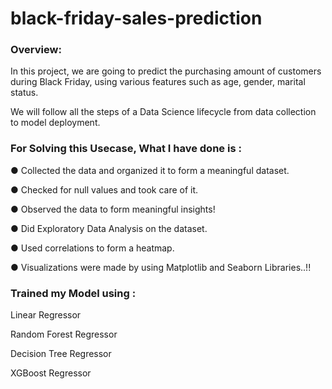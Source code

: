 # black-friday-sales-prediction
### Overview:
In this project, we are going to predict the purchasing amount of customers during Black Friday, using various features such as age, gender, marital status.

We will follow all the steps of a Data Science lifecycle from data collection to model deployment.


### For Solving this Usecase, What I have done is :
● Collected the data and organized it to form a meaningful dataset.

● Checked for null values and took care of it.

● Observed the data to form meaningful insights!

● Did Exploratory Data Analysis on the dataset.

● Used correlations to form a heatmap.

● Visualizations were made by using Matplotlib and Seaborn Libraries..!!


### Trained my Model using :
Linear Regressor

Random Forest Regressor

Decision Tree Regressor

XGBoost Regressor
